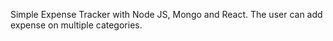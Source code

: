 Simple Expense Tracker with Node JS, Mongo and React. The user can add expense on multiple categories. 